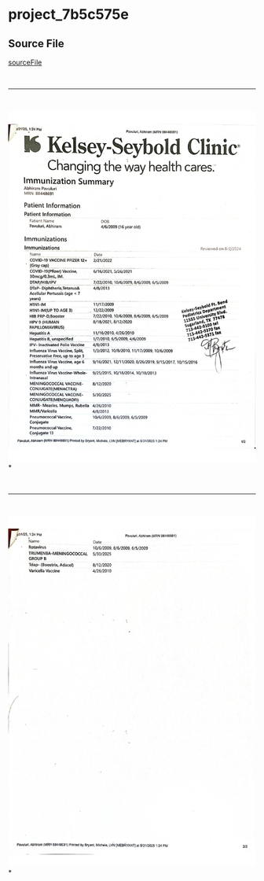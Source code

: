 # project_7b5c575e
## Source File
[sourceFile](./project_7b5c575e/src/project_7b5c575e)

<br/>

- - -

<br/>

![0](./images/project_7b5c575e-1.png)
* 

<br/>

- - -

<br/>

![1](./images/project_7b5c575e-2.png)
* 

<br/>

